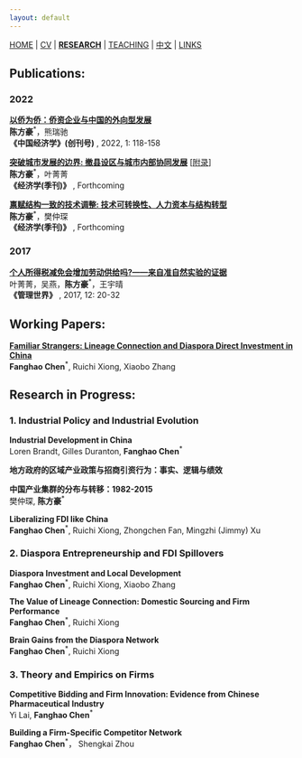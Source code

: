 ```yaml
---
layout: default
---
```


[HOME](./index.md) | [CV](./assets/CV_FanghaoChen_220927.pdf) | [**RESEARCH**](./research.md) | [TEACHING](./teaching.md) | [中文](./chinesepage.md) | [LINKS](./links.md)

## Publications:

### 2022 ###

**[以侨为侨：侨资企业与中国的外向型发展](https://www.jcejournal.com.cn/CN/Y2022/V1/I1/4)** <br/>
**陈方豪**<sup>*</sup>，熊瑞驰 <br/>
**《中国经济学》(创刊号)** , 2022, 1: 118-158

**[突破城市发展的边界: 撤县设区与城市内部协同发展](./assets/annex_draft_221027.pdf)** [[附录](./assets/annex_appendix_221027.pdf)] <br/>
**陈方豪**<sup>*</sup>，叶菁菁 <br/>
**《经济学(季刊)》** , Forthcoming

**[禀赋结构一致的技术调整: 技术可转换性、人力资本与结构转型](./assets/techchange_draft_221027.pdf)** <br/>
**陈方豪**<sup>*</sup>，樊仲琛 <br/>
**《经济学(季刊)》** , Forthcoming

### 2017 ###

**[个人所得税减免会增加劳动供给吗?——来自准自然实验的证据](http://www.cnki.com.cn/Article/CJFDTOTAL-GLSJ201712009.htm)** <br/>
叶菁菁，吴燕，**陈方豪**<sup>*</sup>，王宇晴 <br/>
**《管理世界》** , 2017, 12: 20-32

## Working Papers:

**[Familiar Strangers: Lineage Connection and Diaspora Direct Investment in China](https://papers.ssrn.com/sol3/papers.cfm?abstract_id=4004159)** <br/>
**Fanghao Chen**<sup>*</sup>, Ruichi Xiong, Xiaobo Zhang

## Research in Progress:

### 1. Industrial Policy and Industrial Evolution ###

**Industrial Development in China** <br/>
Loren Brandt, Gilles Duranton, **Fanghao Chen**<sup>*</sup>

**地方政府的区域产业政策与招商引资行为：事实、逻辑与绩效**  <br/>

**中国产业集群的分布与转移：1982-2015** <br/>
樊仲琛, **陈方豪**<sup>*</sup>

**Liberalizing FDI like China** <br/>
**Fanghao Chen**<sup>*</sup>, Ruichi Xiong, Zhongchen Fan, Mingzhi (Jimmy) Xu

### 2. Diaspora Entrepreneurship and FDI Spillovers ###

**Diaspora Investment and Local Development** <br/>
**Fanghao Chen**<sup>*</sup>, Ruichi Xiong, Xiaobo Zhang

**The Value of Lineage Connection: Domestic Sourcing and Firm Performance**<br/>
**Fanghao Chen**<sup>*</sup>, Ruichi Xiong

**Brain Gains from the Diaspora Network**<br/>
**Fanghao Chen**<sup>*</sup>, Ruichi Xiong

### 3. Theory and Empirics on Firms ###

**Competitive Bidding and Firm Innovation: Evidence from Chinese Pharmaceutical Industry** <br/>
Yi Lai, **Fanghao Chen**<sup>*</sup>

**Building a Firm-Specific Competitor Network** <br/>
**Fanghao Chen**<sup>*</sup>， Shengkai Zhou


